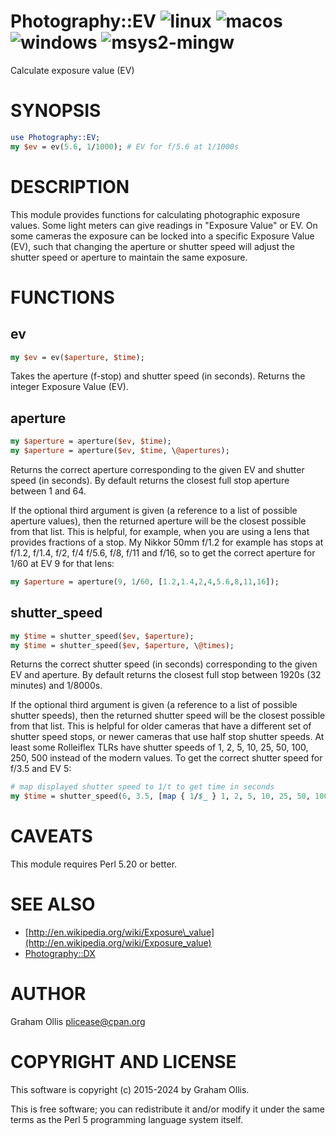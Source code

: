 # Photography::EV ![linux](https://github.com/uperl/Photography-EV/workflows/linux/badge.svg) ![macos](https://github.com/uperl/Photography-EV/workflows/macos/badge.svg) ![windows](https://github.com/uperl/Photography-EV/workflows/windows/badge.svg) ![msys2-mingw](https://github.com/uperl/Photography-EV/workflows/msys2-mingw/badge.svg)

Calculate exposure value (EV)

# SYNOPSIS

```perl
use Photography::EV;
my $ev = ev(5.6, 1/1000); # EV for f/5.6 at 1/1000s
```

# DESCRIPTION

This module provides functions for calculating photographic
exposure values.  Some light meters can give readings in
"Exposure Value" or EV.  On some cameras the exposure can
be locked into a specific Exposure Value (EV), such that
changing the aperture or shutter speed will adjust the
shutter speed or aperture to maintain the same exposure.

# FUNCTIONS

## ev

```perl
my $ev = ev($aperture, $time);
```

Takes the aperture (f-stop) and shutter speed (in seconds).
Returns the integer Exposure Value (EV).

## aperture

```perl
my $aperture = aperture($ev, $time);
my $aperture = aperture($ev, $time, \@apertures);
```

Returns the correct aperture corresponding to the given EV and
shutter speed (in seconds).  By default returns the closest
full stop aperture between 1 and 64.

If the optional third argument is given (a reference to a list of
possible aperture values), then the returned aperture will be
the closest possible from that list.  This is helpful, for example,
when you are using a lens that provides fractions of a stop.  My
Nikkor 50mm f/1.2 for example has stops at f/1.2, f/1.4, f/2, f/4
f/5.6, f/8, f/11 and f/16, so to get the correct aperture for
1/60 at EV 9 for that lens:

```perl
my $aperture = aperture(9, 1/60, [1.2,1.4,2,4,5.6,8,11,16]);
```

## shutter\_speed

```perl
my $time = shutter_speed($ev, $aperture);
my $time = shutter_speed($ev, $aperture, \@times);
```

Returns the correct shutter speed (in seconds) corresponding to
the given EV and aperture.  By default returns the closest
full stop between 1920s (32 minutes) and 1/8000s.

If the optional third argument is given (a reference to a list
of possible shutter speeds), then the returned shutter speed
will be the closest possible from that list.  This is helpful
for older cameras that have a different set of shutter speed
stops, or newer cameras that use half stop shutter speeds.
At least some Rolleiflex TLRs have shutter speeds of 1, 2, 5, 10,
25, 50, 100, 250, 500 instead of the modern values.  To get
the correct shutter speed for f/3.5 and EV 5:

```perl
# map displayed shutter speed to 1/t to get time in seconds
my $time = shutter_speed(6, 3.5, [map { 1/$_ } 1, 2, 5, 10, 25, 50, 100, 250, 500]);
```

# CAVEATS

This module requires Perl 5.20 or better.

# SEE ALSO

- [http://en.wikipedia.org/wiki/Exposure\_value](http://en.wikipedia.org/wiki/Exposure_value)
- [Photography::DX](https://metacpan.org/pod/Photography::DX)

# AUTHOR

Graham Ollis <plicease@cpan.org>

# COPYRIGHT AND LICENSE

This software is copyright (c) 2015-2024 by Graham Ollis.

This is free software; you can redistribute it and/or modify it under
the same terms as the Perl 5 programming language system itself.
